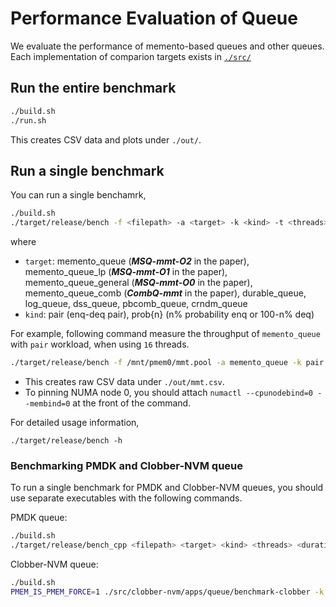 # Performance Evaluation of Queue

We evaluate the performance of memento-based queues and other queues. Each implementation of comparion targets exists in [`./src/`](./src)

## Run the entire benchmark

```bash
./build.sh
./run.sh
```

This creates CSV data and plots under `./out/`.

## Run a single benchmark

You can run a single benchamrk,

```bash
./build.sh
./target/release/bench -f <filepath> -a <target> -k <kind> -t <threads> -i <init_nodes> -o <output>
```

where
- `target`: memento_queue (***MSQ-mmt-O2*** in the paper), memento_queue_lp (***MSQ-mmt-O1*** in the paper), memento_queue_general (***MSQ-mmt-O0*** in the paper), memento_queue_comb (***CombQ-mmt*** in the paper), durable_queue, log_queue, dss_queue, pbcomb_queue, crndm_queue
- `kind`: pair (enq-deq pair), prob{n} (n% probability enq or 100-n% deq)

For example, following command measure the throughput of `memento_queue` with `pair` workload, when using `16` threads.

```bash
./target/release/bench -f /mnt/pmem0/mmt.pool -a memento_queue -k pair -t 16 -i 0 -o ./out/mmt.csv
```

- This creates raw CSV data under `./out/mmt.csv`.
- To pinning NUMA node 0, you should attach `numactl --cpunodebind=0 --membind=0` at the front of the command.


For detailed usage information,

```
./target/release/bench -h
```

### Benchmarking PMDK and Clobber-NVM queue

To run a single benchmark for PMDK and Clobber-NVM queues, you should use separate executables with the following commands.

PMDK queue:

```bash
./build.sh
./target/release/bench_cpp <filepath> <target> <kind> <threads> <duration> <init_nodes> <output> # <target> should be "pmdk_queue"
```

Clobber-NVM queue:

```bash
./build.sh
PMEM_IS_PMEM_FORCE=1 ./src/clobber-nvm/apps/queue/benchmark-clobber -k <kind> -t <threads> -d 8 -s <duration> -i <init_nodes> -o <output>
```


